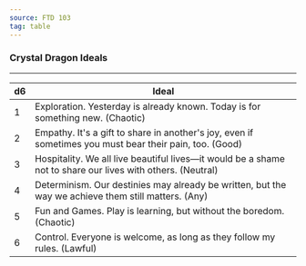```yaml
---
source: FTD 103
tag: table
---
```


### Crystal Dragon Ideals
---
|d6|Ideal|
|----|------------|
|1|Exploration. Yesterday is already known. Today is for something new. (Chaotic)|
|2|Empathy. It's a gift to share in another's joy, even if sometimes you must bear their pain, too. (Good)|
|3|Hospitality. We all live beautiful lives—it would be a shame not to share our lives with others. (Neutral)|
|4|Determinism. Our destinies may already be written, but the way we achieve them still matters. (Any)|
|5|Fun and Games. Play is learning, but without the boredom. (Chaotic)|
|6|Control. Everyone is welcome, as long as they follow my rules. (Lawful)|
